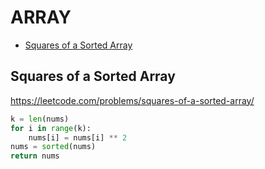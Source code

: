 # ARRAY

+ [Squares of a Sorted Array](#squares-of-a-sorted-array)
<!---->
## Squares of a Sorted Array

https://leetcode.com/problems/squares-of-a-sorted-array/

```python
k = len(nums)
for i in range(k):
    nums[i] = nums[i] ** 2
nums = sorted(nums)
return nums
```

